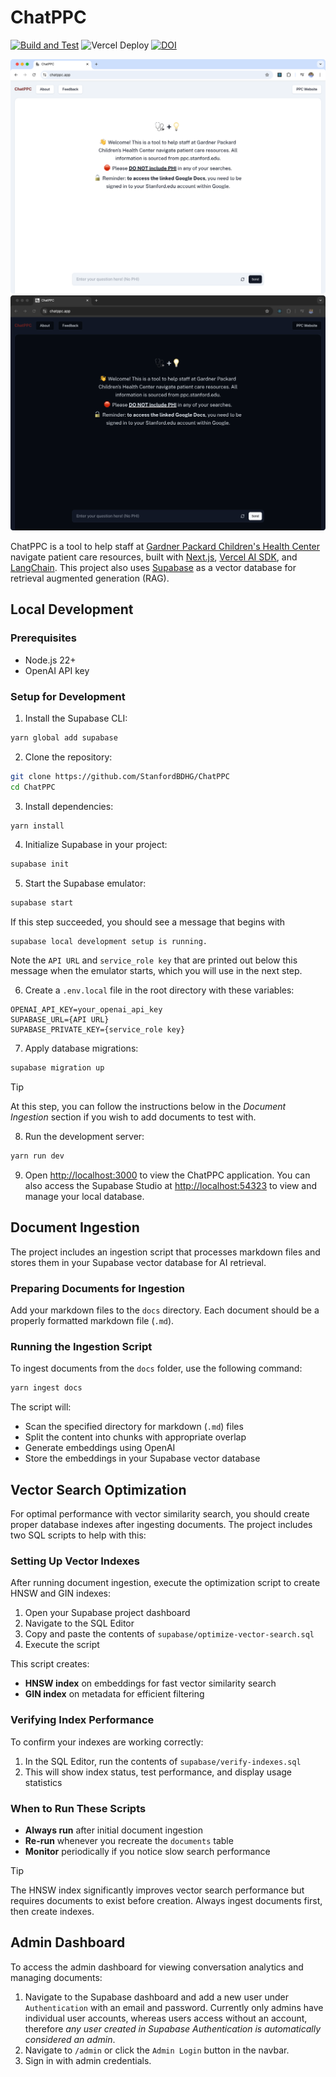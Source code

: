 # ChatPPC

[![Build and Test](https://github.com/StanfordBDHG/ChatPPC/actions/workflows/build-and-test.yml/badge.svg)](https://github.com/StanfordBDHG/ChatPPC/actions/workflows/build-and-test.yml) 
![Vercel Deploy](https://deploy-badge.vercel.app/vercel/chatppc)
[![DOI](https://zenodo.org/badge/930550250.svg)](https://doi.org/10.5281/zenodo.15291628)

![ChatPPC Screenshot](public/images/ChatPPC-screenshot-light.png#gh-light-mode-only)
![ChatPPC Screenshot](public/images/ChatPPC-screenshot-dark.png#gh-dark-mode-only)

ChatPPC is a tool to help staff at [Gardner Packard Children's Health Center](https://med.stanford.edu/ppc.html) navigate patient care resources, built with [Next.js](https://nextjs.org/), [Vercel AI SDK](https://sdk.vercel.ai/), and [LangChain](https://js.langchain.com/). This project also uses [Supabase](https://supabase.com/) as a vector database for retrieval augmented generation (RAG).

## Local Development

### Prerequisites

- Node.js 22+ 
- OpenAI API key

### Setup for Development

1. Install the Supabase CLI:
```bash
yarn global add supabase
```

2. Clone the repository:
```bash
git clone https://github.com/StanfordBDHG/ChatPPC
cd ChatPPC
```

3. Install dependencies:
```bash
yarn install
```

4. Initialize Supabase in your project:
```bash
supabase init
```

5. Start the Supabase emulator:
```bash
supabase start
```

If this step succeeded, you should see a message that begins with

```
supabase local development setup is running.
```

Note the `API URL` and `service_role key` that are printed out below this message when the emulator starts, which you will use in the next step.

6. Create a `.env.local` file in the root directory with these variables:
```env
OPENAI_API_KEY=your_openai_api_key
SUPABASE_URL={API URL}
SUPABASE_PRIVATE_KEY={service_role key}
```

7. Apply database migrations:
```bash
supabase migration up
```

> [!TIP]
> At this step, you can follow the instructions below in the *Document Ingestion* section if you wish to add documents to test with.

8. Run the development server:
```bash
yarn run dev
```

9. Open [http://localhost:3000](http://localhost:3000) to view the ChatPPC application. You can also access the Supabase Studio at [http://localhost:54323](http://localhost:54323) to view and manage your local database.


## Document Ingestion

The project includes an ingestion script that processes markdown files and stores them in your Supabase vector database for AI retrieval.

### Preparing Documents for Ingestion

Add your markdown files to the `docs` directory. Each document should be a properly formatted markdown file (`.md`).

### Running the Ingestion Script

To ingest documents from the `docs` folder, use the following command:
```bash
yarn ingest docs
```

The script will:
- Scan the specified directory for markdown (`.md`) files
- Split the content into chunks with appropriate overlap
- Generate embeddings using OpenAI
- Store the embeddings in your Supabase vector database

## Vector Search Optimization

For optimal performance with vector similarity search, you should create proper database indexes after ingesting documents. The project includes two SQL scripts to help with this:

### Setting Up Vector Indexes

After running document ingestion, execute the optimization script to create HNSW and GIN indexes:

1. Open your Supabase project dashboard
2. Navigate to the SQL Editor
3. Copy and paste the contents of `supabase/optimize-vector-search.sql`
4. Execute the script

This script creates:
- **HNSW index** on embeddings for fast vector similarity search
- **GIN index** on metadata for efficient filtering

### Verifying Index Performance

To confirm your indexes are working correctly:

1. In the SQL Editor, run the contents of `supabase/verify-indexes.sql`
2. This will show index status, test performance, and display usage statistics

### When to Run These Scripts

- **Always run** after initial document ingestion
- **Re-run** whenever you recreate the `documents` table
- **Monitor** periodically if you notice slow search performance

> [!TIP]
> The HNSW index significantly improves vector search performance but requires documents to exist before creation. Always ingest documents first, then create indexes.

## Admin Dashboard

To access the admin dashboard for viewing conversation analytics and managing documents:

1. Navigate to the Supabase dashboard and add a new user under `Authentication` with an email and password. Currently only admins have individual user accounts, whereas users access without an account, therefore *any user created in Supabase Authentication is automatically considered an admin*.
2. Navigate to `/admin` or click the `Admin Login` button in the navbar.
3. Sign in with admin credentials.
